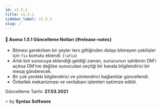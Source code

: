 ```yaml
---
id: v1.5.1
title: v1.5.1
sidebar_label: v1.5.1
slug: /
---
```

#### :tada: Asena **1.5.1** Güncelleme Notları {#release-notes}

- Bitmesi gerekirken bir şeyler ters gittiğinden dolayı bitmeyen çekilişler için `fix` komutu eklendi. (`!afix`)
- Artık bot sunucuya eklendiği geldiği zaman, sunucunun sahibinin DM'i açıksa DM'ine değilse sunucudan seçtiği bir kanala bilgilendirici bir mesaj gönderecek.
- Bir çok yerdeki bilgilendirici ve yönlendirici bağlantılar güncellendi.
- Önbellek mekanizması ve veritabanı işlemleri optimize edildi.

Güncelleme Tarihi: **27.03.2021**

:star: by **Syntax Software**
